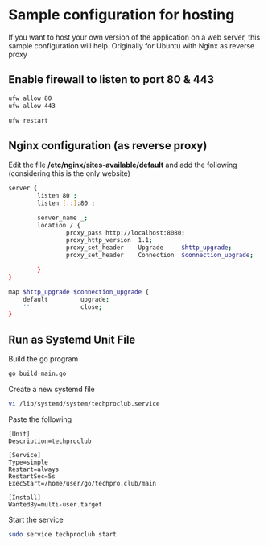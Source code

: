 # Sample configuration for hosting
If you want to host your own version of the application on a web server, this sample configuration will help. Originally for Ubuntu with Nginx as reverse proxy

## Enable firewall to listen to port 80 & 443

```sh
ufw allow 80
ufw allow 443

ufw restart
```

## Nginx configuration (as reverse proxy)

Edit the file **/etc/nginx/sites-available/default** and add the following (considering this is the only website)

```sh
server {
        listen 80 ;
        listen [::]:80 ;

        server_name _;
        location / {
                proxy_pass http://localhost:8080;
                proxy_http_version  1.1;
                proxy_set_header    Upgrade     $http_upgrade;
                proxy_set_header    Connection  $connection_upgrade;

        }
}

map $http_upgrade $connection_upgrade {
    default         upgrade;
    ''              close;
}
```

## Run as Systemd Unit File

Build the go program

```sh
go build main.go
```

Create a new systemd file

```sh
vi /lib/systemd/system/techproclub.service
```

Paste the following

```
[Unit]
Description=techproclub

[Service]
Type=simple
Restart=always
RestartSec=5s
ExecStart=/home/user/go/techpro.club/main

[Install]
WantedBy=multi-user.target
```

Start the service

```sh
sudo service techproclub start
```
